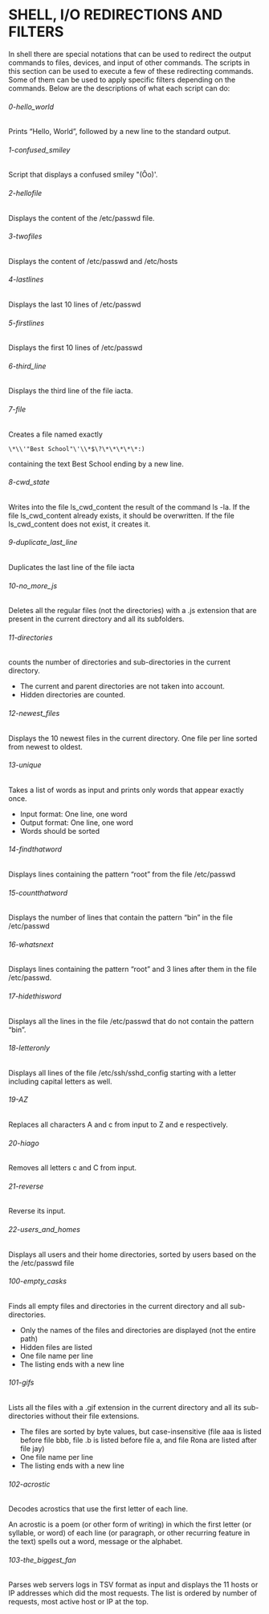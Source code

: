 # SHELL, I/O REDIRECTIONS AND FILTERS

In shell there are special notations that can be used to redirect the output commands to files, devices, and input of other commands. The scripts in this section can be used to execute a few of these redirecting commands. Some of them can be used to apply specific filters depending on the commands.
Below are the descriptions of what each script can do:

###### 0-hello_world
Prints “Hello, World”, followed by a new line to the standard output.
###### 1-confused_smiley
Script that displays a confused smiley "(Ôo)'.
###### 2-hellofile
Displays the content of the /etc/passwd file.
###### 3-twofiles
Displays the content of /etc/passwd and /etc/hosts
###### 4-lastlines
Displays the last 10 lines of /etc/passwd
###### 5-firstlines
Displays the first 10 lines of /etc/passwd
###### 6-third_line
Displays the third line of the file iacta.
###### 7-file
Creates a file named exactly 
```shell 
\*\\'"Best School"\'\\*$\?\*\*\*\*\*:)
```
containing the text Best School ending by a new line.
###### 8-cwd_state
Writes into the file ls_cwd_content the result of the command ls -la. If the file ls_cwd_content already exists, it should be overwritten. If the file ls_cwd_content does not exist, it creates it.
###### 9-duplicate_last_line
Duplicates the last line of the file iacta
###### 10-no_more_js
Deletes all the regular files (not the directories) with a .js extension that are present in the current directory and all its subfolders.
###### 11-directories
counts the number of directories and sub-directories in the current directory.

* The current and parent directories are not taken into account.
* Hidden directories are counted.
###### 12-newest_files
Displays the 10 newest files in the current directory. One file per line sorted from newest to oldest.
###### 13-unique
Takes a list of words as input and prints only words that appear exactly once.
* Input format: One line, one word
* Output format: One line, one word
* Words should be sorted
###### 14-findthatword
Displays lines containing the pattern “root” from the file /etc/passwd
###### 15-countthatword
Displays the number of lines that contain the pattern “bin” in the file /etc/passwd
###### 16-whatsnext
Displays lines containing the pattern “root” and 3 lines after them in the file /etc/passwd.
###### 17-hidethisword
Displays all the lines in the file /etc/passwd that do not contain the pattern “bin”.
###### 18-letteronly
Displays all lines of the file /etc/ssh/sshd_config starting with a letter including capital letters as well.
###### 19-AZ
Replaces all characters A and c from input to Z and e respectively.
###### 20-hiago
Removes all letters c and C from input.
###### 21-reverse
Reverse its input.
###### 22-users_and_homes
Displays all users and their home directories, sorted by users based on the the /etc/passwd file
###### 100-empty_casks
Finds all empty files and directories in the current directory and all sub-directories.

* Only the names of the files and directories are displayed (not the entire path)
* Hidden files are listed
* One file name per line
* The listing ends with a new line
###### 101-gifs
Lists all the files with a .gif extension in the current directory and all its sub-directories without their file extensions.
* The files are sorted by byte values, but case-insensitive (file aaa is listed before file bbb, file .b is listed before file a, and file Rona are listed after file jay)
* One file name per line
* The listing ends with a new line
###### 102-acrostic
Decodes acrostics that use the first letter of each line. 

An acrostic is a poem (or other form of writing) in which the first letter (or syllable, or word) of each line (or paragraph, or other recurring feature in the text) spells out a word, message or the alphabet.
###### 103-the_biggest_fan
Parses web servers logs in TSV format as input and displays the 11 hosts or IP addresses which did the most requests. The list is ordered by number of requests, most active host or IP at the top.
